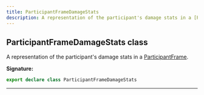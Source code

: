 ```yaml
---
title: ParticipantFrameDamageStats
description: A representation of the participant's damage stats in a [ParticipantFrame](/api/ParticipantFrame.md#undefined).
---
```


## ParticipantFrameDamageStats class

A representation of the participant's damage stats in a [ParticipantFrame](/api/ParticipantFrame.md#undefined).

**Signature:**

```ts
export declare class ParticipantFrameDamageStats 
```

---

